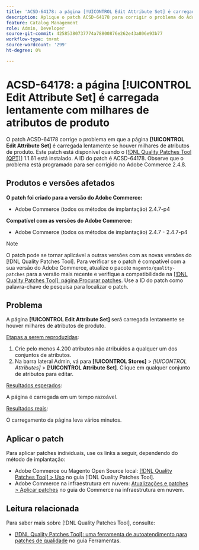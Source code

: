 ```yaml
---
title: 'ACSD-64178: a página [!UICONTROL Edit Attribute Set] é carregada lentamente com milhares de atributos de produto'
description: Aplique o patch ACSD-64178 para corrigir o problema do Adobe Commerce em que a página [!UICONTROL Edit Attribute Set] é carregada lentamente se houver milhares de atributos de produto.
feature: Catalog Management
role: Admin, Developer
source-git-commit: 42585380737774a78800876e262e43a806e93b77
workflow-type: tm+mt
source-wordcount: '299'
ht-degree: 0%

---
```


# ACSD-64178: a página [!UICONTROL Edit Attribute Set] é carregada lentamente com milhares de atributos de produto

O patch ACSD-64178 corrige o problema em que a página **[!UICONTROL Edit Attribute Set]** é carregada lentamente se houver milhares de atributos de produto. Este patch está disponível quando o [[!DNL Quality Patches Tool (QPT)]](/help/tools/quality-patches-tool/quality-patches-tool-to-self-serve-quality-patches.md) 1.1.61 está instalado. A ID do patch é ACSD-64178. Observe que o problema está programado para ser corrigido no Adobe Commerce 2.4.8.

## Produtos e versões afetados

**O patch foi criado para a versão do Adobe Commerce:**

* Adobe Commerce (todos os métodos de implantação) 2.4.7-p4

**Compatível com as versões do Adobe Commerce:**

* Adobe Commerce (todos os métodos de implantação) 2.4.7 - 2.4.7-p4

>[!NOTE]
>
>O patch pode se tornar aplicável a outras versões com as novas versões do [!DNL Quality Patches Tool]. Para verificar se o patch é compatível com a sua versão do Adobe Commerce, atualize o pacote `magento/quality-patches` para a versão mais recente e verifique a compatibilidade na [[!DNL Quality Patches Tool]: página Procurar patches](https://experienceleague.adobe.com/tools/commerce-quality-patches/index.html). Use a ID do patch como palavra-chave de pesquisa para localizar o patch.

## Problema

A página **[!UICONTROL Edit Attribute Set]** será carregada lentamente se houver milhares de atributos de produto.

<u>Etapas a serem reproduzidas</u>:

1. Crie pelo menos 4.200 atributos não atribuídos a qualquer um dos conjuntos de atributos.
1. Na barra lateral Admin, vá para **[!UICONTROL Stores]** > *[!UICONTROL Attributes]* > **[!UICONTROL Attribute Set]**. Clique em qualquer conjunto de atributos para editar.

<u>Resultados esperados</u>:

A página é carregada em um tempo razoável.

<u>Resultados reais</u>:

O carregamento da página leva vários minutos.

## Aplicar o patch

Para aplicar patches individuais, use os links a seguir, dependendo do método de implantação:

* Adobe Commerce ou Magento Open Source local: [[!DNL Quality Patches Tool] > Uso](/help/tools/quality-patches-tool/usage.md) no guia [!DNL Quality Patches Tool].
* Adobe Commerce na infraestrutura em nuvem: [Atualizações e patches > Aplicar patches](https://experienceleague.adobe.com/docs/commerce-cloud-service/user-guide/develop/upgrade/apply-patches.html) no guia do Commerce na infraestrutura em nuvem.


## Leitura relacionada

Para saber mais sobre [!DNL Quality Patches Tool], consulte:

* [[!DNL Quality Patches Tool]: uma ferramenta de autoatendimento para patches de qualidade](/help/tools/quality-patches-tool/quality-patches-tool-to-self-serve-quality-patches.md) no guia Ferramentas.

